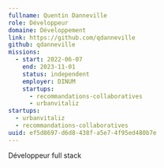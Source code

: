 ```yaml
---
fullname: Quentin Danneville
role: Développeur
domaine: Développement
link: https://github.com/qdanneville
github: qdanneville
missions:
  - start: 2022-06-07
    end: 2023-11-01
    status: independent
    employer: DINUM
    startups:
      - recommandations-collaboratives
      - urbanvitaliz
startups:
  - urbanvitaliz
  - recommandations-collaboratives
uuid: ef5d8697-d6d8-438f-a5e7-4f95ed480b7e
---
```

Développeur full stack